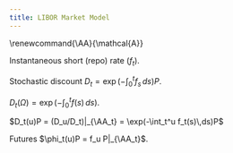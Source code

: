 ```yaml
---
title: LIBOR Market Model
---
```


\renewcommand{\AA}{\mathcal{A}}

Instantaneous short (repo) rate $(f_t)$.

Stochastic discount $D_t = \exp(-\int_0^t f_s\,ds)P$.

$D_t(\Omega) = \exp(-\int_0^t f(s)\,ds)$.

$D_t(u)P = (D_u/D_t)|_{\AA_t} = \exp(-\int_t^u f_t(s)\,ds)P$

Futures $\phi_t(u)P = f_u P|_{\AA_t}$.

